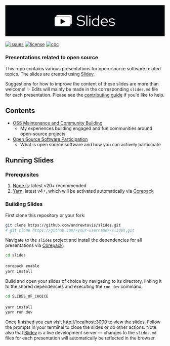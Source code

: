 <div align="center">
  <a href="https://github.com/andrewtavis/slides"><img src="https://raw.githubusercontent.com/andrewtavis/slides/main/.github/resources/SlidesGitHubBanner.png" width=1024 alt="Slides logo"></a>
</div>

[![issues](https://img.shields.io/github/issues/andrewtavis/slides?label=%20&logo=github)](https://github.com/andrewtavis/slides/issues)
[![license](https://img.shields.io/github/license/andrewtavis/slides.svg?label=%20)](LICENSE.txt)
[![coc](https://img.shields.io/badge/Contributor%20Covenant-ff69b4.svg)](.github/CODE_OF_CONDUCT.md)

### Presentations related to open source

This repo contains various presentations for open-source software related topics. The slides are created using [Slidev](https://github.com/slidevjs/slidev).

Suggestions for how to improve the content of these slides are more than welcome! ✨ Edits will mainly be made in the corresponding `slides.md` file for each presentation. Please see the [contributing guide](CONTRIBUTING.md) if you'd like to help.

## **Contents**

- [OSS Maintenance and Community Building](https://github.com/andrewtavis/slides/tree/main/oss_maintenance_and_community_building)
  - My experiences building engaged and fun communities around open-source projects
- [Open Source Software Participation](https://github.com/andrewtavis/slides/tree/main/oss_participation)
  - What is open source software and how you can actively participate

## Running Slides

### Prerequisites

1. [Node.js](https://nodejs.org): latest v20+ recommended
2. [Yarn](https://yarnpkg.com/): latest v4+, which will be activated automatically via [Corepack](https://yarnpkg.com/getting-started/qa#using-corepack)

### Building Slides

First clone this repository or your fork:

```bash
git clone https://github.com/andrewtavis/slides.git
# git clone https://github.com/<your-username>/slides.git
```

Navigate to the `slides` project and install the dependencies for all presentations via [Corepack](https://yarnpkg.com/getting-started/qa#using-corepack):

```bash
cd slides

corepack enable
yarn install
```

Build and open your slides of choice by navigating to its directory, linking it to the shared dependencies and executing the `run dev` command:

```bash
cd SLIDES_OF_CHOICE

yarn install
yarn run dev
```

Once finished you can visit <http://localhost:3000> to view the slides. Follow the prompts in your terminal to close the slides or do other actions. Note also that [Slidev](https://github.com/slidevjs/slidev) is a live development server — changes to the `slides.md` files for each presentation will automatically be reflected in the browser.
